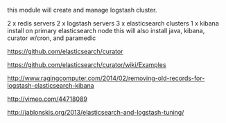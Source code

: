 this module will create and manage logstash cluster.

2 x redis servers
2 x logstash servers
3 x elasticsearch clusters
1 x kibana install on primary elasticsearch node
this will also install java, kibana, curator w/cron, and paramedic

https://github.com/elasticsearch/curator

https://github.com/elasticsearch/curator/wiki/Examples

http://www.ragingcomputer.com/2014/02/removing-old-records-for-logstash-elasticsearch-kibana

http://vimeo.com/44718089

http://jablonskis.org/2013/elasticsearch-and-logstash-tuning/
